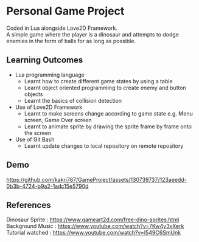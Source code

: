 # Personal Game Project
Coded in Lua alongside Love2D Framework. <br>
A simple game where the player is a dinosaur and attempts to dodge enemies in the form of balls for as long as possible.
## Learning Outcomes
* Lua programming language
  * Learnt how to create different game states by using a table
  * Learnt object oriented programming to create enemy and button objects
  * Learnt the basics of collision detection
* Use of Love2D Framework
  * Learnt to make screens change according to game state e.g. Menu screen, Game Over screen
  * Learnt to animate sprite by drawing the sprite frame by frame onto the screen
* Use of Git Bash
  * Learnt update changes to local repository on remote repository
## Demo


https://github.com/kakri787/GameProject/assets/130739737/123aeedd-0b3b-4724-b9a2-1adc15e5790d


## References
Dinosaur Sprite : https://www.gameart2d.com/free-dino-sprites.html <br>
Background Music : https://www.youtube.com/watch?v=7Kw4y3xXerk <br>
Tutorial watched : https://www.youtube.com/watch?v=I549C6SmUnk
